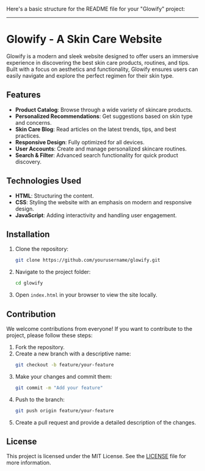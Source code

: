 Here's a basic structure for the README file for your "Glowify" project:

---

# Glowify - A Skin Care Website

Glowify is a modern and sleek website designed to offer users an immersive experience in discovering the best skin care products, routines, and tips. Built with a focus on aesthetics and functionality, Glowify ensures users can easily navigate and explore the perfect regimen for their skin type.

## Features

- **Product Catalog**: Browse through a wide variety of skincare products.
- **Personalized Recommendations**: Get suggestions based on skin type and concerns.
- **Skin Care Blog**: Read articles on the latest trends, tips, and best practices.
- **Responsive Design**: Fully optimized for all devices.
- **User Accounts**: Create and manage personalized skincare routines.
- **Search & Filter**: Advanced search functionality for quick product discovery.

## Technologies Used

- **HTML**: Structuring the content.
- **CSS**: Styling the website with an emphasis on modern and responsive design.
- **JavaScript**: Adding interactivity and handling user engagement.

## Installation

1. Clone the repository:
   ```bash
   git clone https://github.com/yourusername/glowify.git
   ```
2. Navigate to the project folder:
   ```bash
   cd glowify
   ```
3. Open `index.html` in your browser to view the site locally.

## Contribution

We welcome contributions from everyone! If you want to contribute to the project, please follow these steps:

1. Fork the repository.
2. Create a new branch with a descriptive name:
   ```bash
   git checkout -b feature/your-feature
   ```
3. Make your changes and commit them:
   ```bash
   git commit -m "Add your feature"
   ```
4. Push to the branch:
   ```bash
   git push origin feature/your-feature
   ```
5. Create a pull request and provide a detailed description of the changes.

## License

This project is licensed under the MIT License. See the [LICENSE](LICENSE) file for more information.

